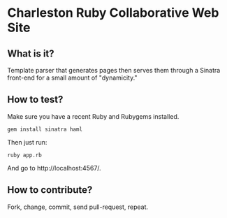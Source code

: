 # Charleston Ruby Collaborative Web Site

## What is it?

Template parser that generates pages then serves them through a Sinatra front-end for a small amount of "dynamicity."

## How to test?

Make sure you have a recent Ruby and Rubygems installed.

    gem install sinatra haml

Then just run:

    ruby app.rb

And go to http://localhost:4567/.

## How to contribute?

Fork, change, commit, send pull-request, repeat.

